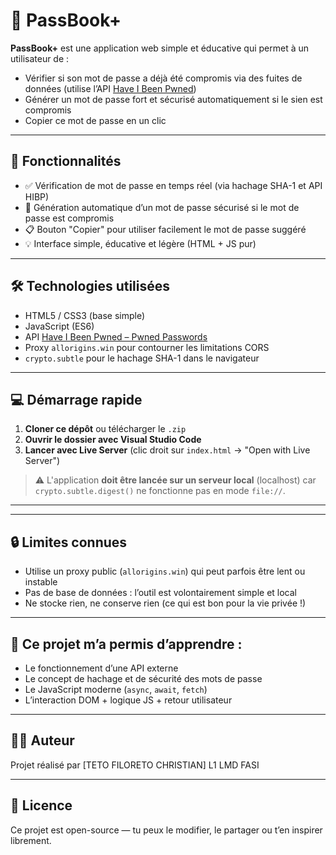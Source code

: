 # 🔐 PassBook+

**PassBook+** est une application web simple et éducative qui permet à un utilisateur de :
- Vérifier si son mot de passe a déjà été compromis via des fuites de données (utilise l’API [Have I Been Pwned](https://haveibeenpwned.com/))
- Générer un mot de passe fort et sécurisé automatiquement si le sien est compromis
- Copier ce mot de passe en un clic

---

## 🚀 Fonctionnalités

- ✅ Vérification de mot de passe en temps réel (via hachage SHA-1 et API HIBP)
- 🔁 Génération automatique d’un mot de passe sécurisé si le mot de passe est compromis
- 📋 Bouton "Copier" pour utiliser facilement le mot de passe suggéré
- 💡 Interface simple, éducative et légère (HTML + JS pur)

---

## 🛠️ Technologies utilisées

- HTML5 / CSS3 (base simple)
- JavaScript (ES6)
- API [Have I Been Pwned – Pwned Passwords](https://haveibeenpwned.com/API/v3#PwnedPasswords)
- Proxy `allorigins.win` pour contourner les limitations CORS
- `crypto.subtle` pour le hachage SHA-1 dans le navigateur

---

## 💻 Démarrage rapide

1. **Cloner ce dépôt** ou télécharger le `.zip`
2. **Ouvrir le dossier avec Visual Studio Code**
3. **Lancer avec Live Server** (clic droit sur `index.html` → "Open with Live Server")

> ⚠️ L'application **doit être lancée sur un serveur local** (localhost) car `crypto.subtle.digest()` ne fonctionne pas en mode `file://`.

---


---

## 🔒 Limites connues

- Utilise un proxy public (`allorigins.win`) qui peut parfois être lent ou instable
- Pas de base de données : l’outil est volontairement simple et local
- Ne stocke rien, ne conserve rien (ce qui est bon pour la vie privée !)

---

## 🧠 Ce projet m’a permis d’apprendre :

- Le fonctionnement d’une API externe
- Le concept de hachage et de sécurité des mots de passe
- Le JavaScript moderne (`async`, `await`, `fetch`)
- L’interaction DOM + logique JS + retour utilisateur

---


## 🧑‍💻 Auteur

Projet réalisé par [TETO FILORETO CHRISTIAN] 
L1 LMD FASI


---

## 📜 Licence

Ce projet est open-source — tu peux le modifier, le partager ou t’en inspirer librement.
